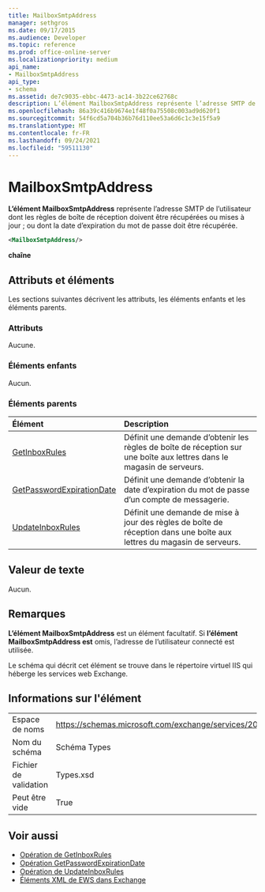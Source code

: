 ```yaml
---
title: MailboxSmtpAddress
manager: sethgros
ms.date: 09/17/2015
ms.audience: Developer
ms.topic: reference
ms.prod: office-online-server
ms.localizationpriority: medium
api_name:
- MailboxSmtpAddress
api_type:
- schema
ms.assetid: de7c9035-ebbc-4473-ac14-3b22ce62768c
description: L’élément MailboxSmtpAddress représente l’adresse SMTP de l’utilisateur dont les règles de boîte de réception doivent être récupérées ou mises à jour ; ou dont la date d’expiration du mot de passe doit être récupérée.
ms.openlocfilehash: 86a39c416b9674e1f48f0a75508c003ad9d620f1
ms.sourcegitcommit: 54f6cd5a704b36b76d110ee53a6d6c1c3e15f5a9
ms.translationtype: MT
ms.contentlocale: fr-FR
ms.lasthandoff: 09/24/2021
ms.locfileid: "59511130"
---
```

# <a name="mailboxsmtpaddress"></a>MailboxSmtpAddress

**L’élément MailboxSmtpAddress** représente l’adresse SMTP de l’utilisateur dont les règles de boîte de réception doivent être récupérées ou mises à jour ; ou dont la date d’expiration du mot de passe doit être récupérée. 
  
```XML
<MailboxSmtpAddress/>
```

**chaîne**

## <a name="attributes-and-elements"></a>Attributs et éléments

Les sections suivantes décrivent les attributs, les éléments enfants et les éléments parents.
  
### <a name="attributes"></a>Attributs

Aucune.
  
### <a name="child-elements"></a>Éléments enfants

Aucun.
  
### <a name="parent-elements"></a>Éléments parents

|**Élément**|**Description**|
|:-----|:-----|
|[GetInboxRules](getinboxrules.md) <br/> |Définit une demande d’obtenir les règles de boîte de réception sur une boîte aux lettres dans le magasin de serveurs.  <br/> |
|[GetPasswordExpirationDate](getpasswordexpirationdate.md) <br/> |Définit une demande d’obtenir la date d’expiration du mot de passe d’un compte de messagerie.  <br/> |
|[UpdateInboxRules](updateinboxrules.md) <br/> |Définit une demande de mise à jour des règles de boîte de réception dans une boîte aux lettres du magasin de serveurs.  <br/> |
   
## <a name="text-value"></a>Valeur de texte

Aucun.
  
## <a name="remarks"></a>Remarques

**L’élément MailboxSmtpAddress** est un élément facultatif. Si **l’élément MailboxSmtpAddress est** omis, l’adresse de l’utilisateur connecté est utilisée. 
  
Le schéma qui décrit cet élément se trouve dans le répertoire virtuel IIS qui héberge les services web Exchange.
  
## <a name="element-information"></a>Informations sur l'élément

|||
|:-----|:-----|
|Espace de noms  <br/> |https://schemas.microsoft.com/exchange/services/2006/types  <br/> |
|Nom du schéma  <br/> |Schéma Types  <br/> |
|Fichier de validation  <br/> |Types.xsd  <br/> |
|Peut être vide  <br/> |True  <br/> |
   
## <a name="see-also"></a>Voir aussi

- [Opération de GetInboxRules](getinboxrules-operation.md)
- [Opération GetPasswordExpirationDate](getpasswordexpirationdate-operation.md)
- [Opération de UpdateInboxRules](updateinboxrules-operation.md)
- [Éléments XML de EWS dans Exchange](ews-xml-elements-in-exchange.md)

